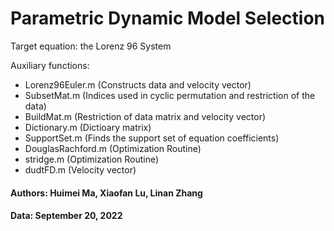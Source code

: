 # Parametric Dynamic Model Selection
Target equation: the Lorenz 96 System 

Auxiliary functions:
 * Lorenz96Euler.m (Constructs data and velocity vector)
 * SubsetMat.m (Indices used in cyclic permutation and restriction of the data)
 * BuildMat.m (Restriction of data matrix and velocity vector)
 * Dictionary.m (Dictioary matrix)
 * SupportSet.m (Finds the support set of equation coefficients)
 * DouglasRachford.m (Optimization Routine)
 * stridge.m (Optimization Routine)
 * dudtFD.m (Velocity vector)  
#### Authors: Huimei Ma, Xiaofan Lu, Linan Zhang  
#### Data: September 20, 2022
